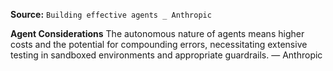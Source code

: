 **Source:** `Building effective agents _ Anthropic`

**Agent Considerations**
The autonomous nature of agents means higher costs and the potential for compounding errors, necessitating extensive testing in sandboxed environments and appropriate guardrails. — Anthropic
